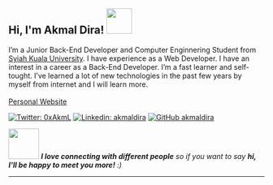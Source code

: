 <h2> Hi, I'm Akmal Dira! <img src="https://media.giphy.com/media/mGcNjsfWAjY5AEZNw6/giphy.gif" width="50"></h2>
I’m a Junior Back-End Developer and Computer Enginnering Student from <a href="https://usk.ac.id">Syiah Kuala University</a>. I have experience as a Web Developer. I have an interest in a career as a Back-End Developer. I’m a fast learner and self-tought. I’ve learned a lot of new technologies in the past few years by myself from internet and I will learn more.
</br></br>
<a href="https://akmaldira.dev">Personal Website</a>
<p><em>
</em></p>

[![Twitter: 0xAkmL](https://img.shields.io/twitter/follow/0xAkmL?style=social)](https://twitter.com/0xAkmL)
[![Linkedin: akmaldira](https://img.shields.io/badge/-akmaldira-blue?style=flat-square&logo=Linkedin&logoColor=white&link=https://www.linkedin.com/in/akmaldira/)](https://www.linkedin.com/in/akmaldira/)
[![GitHub akmaldira](https://img.shields.io/github/followers/akmaldira?label=follow&style=social)](https://github.com/akmaldira)



<img src="https://media.giphy.com/media/LnQjpWaON8nhr21vNW/giphy.gif" width="60"> <em><b>I love connecting with different people</b> so if you want to say <b>hi, I'll be happy to meet you more!</b> :)</em>

---
